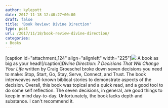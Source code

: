 ```yaml
---
author: kylepott
date: 2017-11-18 12:40:27+00:00
draft: false
title: 'Book Review: Divine Direction'
type: post
url: /2017/11/18/book-review-divine-direction/
categories:
- Books
---
```


[caption id="attachment_124" align="alignleft" width="225"]![](https://technicalagain.com/wp-content/uploads/2017/11/IMG_20171112_172147521-225x300.jpg)
A book as big as your head![/caption]_Divine Direction: 7 Decisions That Will Change Your Life_ written by Craig Groeschel broke down seven decisions you need to make: Stop, Start, Go, Stay, Serve, Connect, and Trust.  The book interweaves well-known biblical stories to demonstrate aspects of the decision.  Overall, this book was topical and a quick read, and a good tool to do some self reflection.  The seven decisions, in general, are good things to keep in mind day-to-day. 
Unfortunately, the book lacks depth and substance. I can't recommend it.
